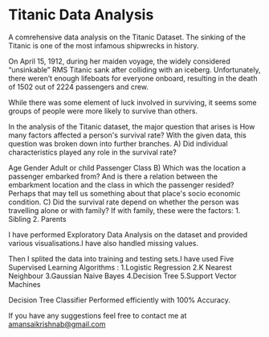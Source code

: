 
# Titanic Data Analysis

A comrehensive data analysis on the Titanic Dataset.
The sinking of the Titanic is one of the most infamous shipwrecks in history.

On April 15, 1912, during her maiden voyage, the widely considered “unsinkable” RMS Titanic sank after colliding with an iceberg. Unfortunately, there weren’t enough lifeboats for everyone onboard, resulting in the death of 1502 out of 2224 passengers and crew.

While there was some element of luck involved in surviving, it seems some groups of people were more likely to survive than others.

In the analysis of the Titanic dataset, the major question that arises is How many factors affected a person's survival rate? With the given data, this question was broken down into further branches. A) Did individual characteristics played any role in the survival rate?

Age
Gender
Adult or child
Passenger Class B) Which was the location a passenger embarked from? And is there a relation between the embarkment location and the class in which the passenger resided? Perhaps that may tell us something about that place's socio economic condition. C) Did the survival rate depend on whether the person was travelling alone or with family? If with family, these were the factors: 1. Sibling 2. Parents

I have performed Exploratory Data Analysis on the dataset and provided various visualisations.I have also handled missing values.

Then I splited the data into training and testing sets.I have used Five Supervised Learning Algorithms : 
    1.Logistic Regression
    2.K Nearest Neighbour
    3.Gaussian Naive Bayes
    4.Decision Tree
    5.Support Vector Machines

Decision Tree Classifier Performed efficiently with 100% Accuracy.

If you have any suggestions feel free to contact me at amansaikrishnab@gmail.com

